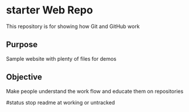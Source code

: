 # starter Web Repo

This repository is for showing how Git and GitHub work

## Purpose

Sample website with plenty of files for demos

## Objective
Make people understand the work flow and educate them on repositories

#status
stop readme at working or untracked
